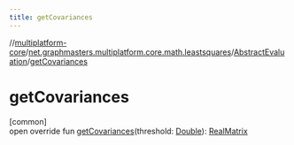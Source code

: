 ```yaml
---
title: getCovariances
---
```

//[multiplatform-core](../../../index.html)/[net.graphmasters.multiplatform.core.math.leastsquares](../index.html)/[AbstractEvaluation](index.html)/[getCovariances](get-covariances.html)



# getCovariances



[common]\
open override fun [getCovariances](get-covariances.html)(threshold: [Double](https://kotlinlang.org/api/latest/jvm/stdlib/kotlin/-double/index.html)): [RealMatrix](../../net.graphmasters.multiplatform.core.math.linear/-real-matrix/index.html)




